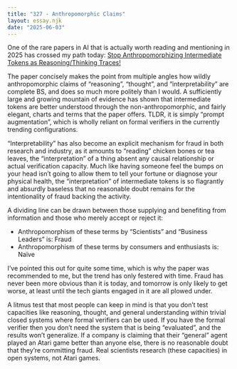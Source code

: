 ```yaml
---
title: "327 - Anthropomorphic Claims"
layout: essay.njk
date: "2025-06-03"
---
```


One of the rare papers in AI that is actually worth reading and mentioning in 2025 has crossed my path today: [Stop Anthropomorphizing Intermediate Tokens as Reasoning/Thinking Traces!](https://arxiv.org/abs/2504.09762v2)

The paper concisely makes the point from multiple angles how wildly anthropomorphic claims of “reasoning”, “thought”, and “interpretability” are complete BS, and does so much more politely than I would. A sufficiently large and growing mountain of evidence has shown that intermediate tokens are better understood through the non-anthropomorphic, and fairly elegant, charts and terms that the paper offers. TLDR, it is simply “prompt augmentation”, which is wholly reliant on formal verifiers in the currently trending configurations. 

“Interpretability” has also become an explicit mechanism for fraud in both research and industry, as it amounts to “reading” chicken bones or tea leaves, the “interpretation” of a thing absent any causal relationship or actual verification capacity. Much like having someone feel the bumps on your head isn’t going to allow them to tell your fortune or diagnose your physical health, the “interpretation” of intermediate tokens is so flagrantly and absurdly baseless that no reasonable doubt remains for the intentionality of fraud backing the activity.

A dividing line can be drawn between those supplying and benefiting from information and those who merely accept or reject it:

- Anthropomorphism of these terms by “Scientists” and “Business Leaders” is: Fraud
- Anthropomorphism of these terms by consumers and enthusiasts is: Naïve

I’ve pointed this out for quite some time, which is why the paper was recommended to me, but the trend has only festered with time. Fraud has never been more obvious than it is today, and tomorrow is only likely to get worse, at least until the tech giants engaged in it are all plowed under. 
 
A litmus test that most people can keep in mind is that you don’t test capacities like reasoning, thought, and general understanding within trivial closed systems where formal verifiers can be used. If you have the formal verifier then you don’t need the system that is being “evaluated”, and the results won’t generalize. If a company is claiming that their “general” agent played an Atari game better than anyone else, there is no reasonable doubt that they’re committing fraud. Real scientists research (these capacities) in open systems, not Atari games.